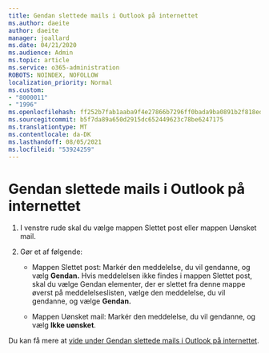 ```yaml
---
title: Gendan slettede mails i Outlook på internettet
ms.author: daeite
author: daeite
manager: joallard
ms.date: 04/21/2020
ms.audience: Admin
ms.topic: article
ms.service: o365-administration
ROBOTS: NOINDEX, NOFOLLOW
localization_priority: Normal
ms.custom:
- "8000011"
- "1996"
ms.openlocfilehash: ff252b7fab1aaba9f4e27866b7296ff0bada9ba0891b2f818eda4b7e7a3a3c31
ms.sourcegitcommit: b5f7da89a650d2915dc652449623c78be6247175
ms.translationtype: MT
ms.contentlocale: da-DK
ms.lasthandoff: 08/05/2021
ms.locfileid: "53924259"
---
```

# <a name="recover-deleted-email-in-outlook-on-the-web"></a>Gendan slettede mails i Outlook på internettet

1. I venstre rude skal du vælge mappen Slettet post eller mappen Uønsket mail.

2. Gør et af følgende:

    - Mappen Slettet post: Markér den meddelelse, du vil gendanne, og vælg **Gendan.** Hvis meddelelsen ikke findes i mappen Slettet  post, skal du vælge Gendan elementer, der er slettet fra denne mappe øverst på meddelelseslisten, vælge den meddelelse, du vil gendanne, og vælge **Gendan.**

    - Mappen Uønsket mail: Markér den meddelelse, du vil gendanne, og vælg **Ikke uønsket**.

Du kan få mere at [vide under Gendan slettede mails i Outlook på internettet](https://support.office.com/article/a8ca78ac-4721-4066-95dd-571842e9fb11).
